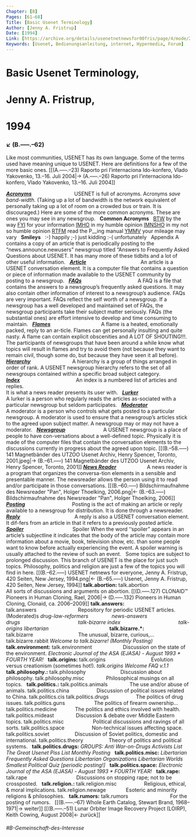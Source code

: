 ```yaml
---
Chapter: [B]
Pages: [61–68]
Title: [Basic Usenet Terminology]
Author: [Jenny A. Fristrup]
Date: [1994]
Link: [https://archive.org/details/usenetnetnewsfor00fris/page/4/mode/2up?q=talk]
Keywords: [Usenet, Bedienungsanleitung, internet, Hypermedia, Forum]
---
```


# Basic Usenet Terminology, 
# Jenny A. Fristrup, 
# 1994
### ↙ (B.–––.–62)
Like most communities, USENET has its own language. Some of the terms used have meaning unique to USENET. Here are definitions for a few of the more basic ones. [[(A.–––.–23) Raporto pri l’internaciona Ido-konfero, Vlado Yakovenko, 13.–16. Juli 2004|→ (A.–––.–26) Raporto pri l’internaciona Ido-konfero, Vlado Yakovenko, 13.–16. Juli 2004]]

<span style="font-style: italic; text-decoration: underline; padding-right: 113px;">**Acronyms**</span> USENET is full of acronyms. Acronyms _save band-width._ (Taking up a lot of bandwidth is the network equivalent of personally taking up a lot of room on a crowded bus or train. It is discouraged.) Here are some of the more common acronyms. These are ones you may see in any newsgroup.
&nbsp;
**Common Acronyms**
&nbsp;
<span style="text-decoration: underline;">BTW</span> by the way
<span style="text-decoration: underline;">FYI</span> for your information
<span style="text-decoration: underline;">IMHO</span> in my humble opinion
<span style="text-decoration: underline;">IMNSHO</span> in my not so humble opinion
<span style="text-decoration: underline;">RTFM</span> read the P__ing manual
<span style="text-decoration: underline;">YMMV</span> your mileage may vary
&nbsp;
**Smileys**
&nbsp;
:-) happily 
;-) just kidding
:-( unfortunately
&nbsp;
Appendix A contains a copy of an article that is periodically posting to the “news.announce.newusers” newsgroup titled “Answers to Frequently Asked Questions about USENET. It has many more of these tidbits and a lot of other useful information.
&nbsp;
<span style="font-style: italic; text-decoration: underline; padding-right: 145px;">**Article**</span> An article is a USENET conversation element. It is a computer file that contains a question or piece of information made available to the USENET community by posting to a newsgroup.
&nbsp;
<span style="font-style: italic; text-decoration: underline; padding-right: 150px;">**FAQs**</span> A FAQ is a file that contains the answers to a newsgroup’s frequently asked questions. It may also contain other information of interest to a newsgroup’s audience. FAQs are very important. FAQs reflect the self worth of a newsgroup. If a newsgroup has a well developed and maintained set of FAQs, the newsgroup participants take their subject matter seriously. FAQs (the substantial ones) are effort intensive to develop and time consuming to maintain.
&nbsp;
<span style="font-style: italic; text-decoration: underline; padding-right: 135px;">**Flames**</span> A flame is a heated, emotionally packed, reply to an ar-ticle. Flames can get personally insulting and quite nasty. A flame can contain explicit obscenities and A LOT OF SHOUTING!!!. The participants of newsgroups that have been around a while know what topics will result in flames and try to avoid them (not because they want to remain civil, though some do, but because they have seen it all before).
&nbsp;
<span style="font-style: italic; text-decoration: underline; padding-right: 110px;">**Hierarchy**</span> A hierarchy is a group of things arranged in order of rank. A USENET newsgroup hierarchy refers to the set of all newsgroups contained within a specific broad subject category.
&nbsp;
<span style="font-style: italic; text-decoration: underline; padding-right: 150px;">**Index**</span> An index is a numbered list of articles and replies.  
It is what a news reader presents its user with.
&nbsp;
<span style="font-style: italic; text-decoration: underline; padding-right: 140px;">**Lurker**</span> A lurker is a person who regularly reads the articles as-sociated with a particular newsgroup but seldom participates.
&nbsp;
<span style="font-style: italic; text-decoration: underline; padding-right: 105px;">**Moderator**</span> A moderator is a person who controls what gets posted to a particular newsgroup. A moderator is used to ensure that a newsgroup’s articles stick to the agreed upon subject matter. A newsgroup may or may not have a moderator.
&nbsp;
<span style="font-style: italic; text-decoration: underline; padding-right: 100px;">**Newsgroup**</span> A USENET newsgroup is a place of people to have con-versations about a well-defined topic. Physically it is made of the computer files that contain the conversation elements to the discussions currently in progress about the agreed upon topic.
[[(B.–58.–––) 141 Magnetbänder des UTZOO Usenet Archiv, Henry Spencer, Toronto, 2001.jpeg|→ (B.–61.–––) 141 Magnetbänder des UTZOO Usenet Archiv, Henry Spencer, Toronto, 2001]]
<span style="font-style: italic; text-decoration: underline; padding-right: 80px;">**News Reader**</span> A news reader is a program that organizes the conversa-tion elements in a sensible and presentable manner. The newsreader allows the person using it to read and/or participate in those conversations.
[[(B.–60.–––) Bildschirmaufnahme des Newsreader "Pan", Holger Thoelking, 2006.png|← (B.–63.–––) Bildschirmaufnahme des Newsreader "Pan", Holger Thoelking, 2006]]
<span style="font-style: italic; text-decoration: underline; padding-right: 125px;">**Posting**</span> Posting is the act of making an article or reply available to a newsgroup for distribution. It is done through a newsreader.
&nbsp;
<span style="font-style: italic; text-decoration: underline; padding-right: 145px;">**Reply**</span> A reply is also a USENET conversation element. It dif-fers from an article in that it refers to a previously posted article.
&nbsp;
<span style="font-style: italic; text-decoration: underline; padding-right: 130px;">**Spoiler**</span> Spoiler When the word ‘‘spoiler” appears in an article’s subjectline it indicates that the body of the article may contain more information about a movie, book, television show, etc. than some people want to know before actually experiencing the event. A spoiler warning is usually attached to the review of such an event.
&nbsp;
Some topics are subject to prolonged discussion. This branch of USENET is the place for just such topics. Philosophy, politics and religion are just a few of the topics you will find in here.
[[(B.–62.–––) USENET netnews for everyone, Jenny A. Fristrup, 420 Seiten, New Jersey, 1994.png|← (B.–65.–––) Usenet, Jenny A. Fristrup, 420 Seiten, New Jersey, 1994]]
**talk.abortion:**
<span style="padding-right: 110px;">talk.abortion</span> All sorts of discussions and arguments on abortion.
[[(D.–––.127) CLONAID™ Pioneers in Human Cloning, Rael, 2006|→ (D.–––.132) Pioneers in Human Cloning, Clonaid, ca. 2006–2009]]
**talk.answers:**
<span style="padding-right: 110px;">talk.answers</span> Repository for periodic USENET articles. (Moderated)s
<span style="font-style: italic; padding-right: 60px;">drug-law-reformers</span> <span style="font-style: italic;">news-answers</span>
<span style="font-style: italic; padding-right: 155px;">drugs</span> <span style="font-style: italic;">talk-bizarre</span>
<span style="font-style: italic; padding-right: 155px;">index</span> <span style="font-style: italic;">talk-origins</span>
<span style="font-style: italic; padding-right: 155px;">libertarian</span>
&nbsp;
**talk.bizarre.*:**
<span style=" padding-right: 120px;">talk.bizarre</span> The unusual, bizarre, curious,...
talk.bizarre.rabbit
<span style="font-style: italic;">Welcome to talk.bizarre! (Monthly Posting)</span>
&nbsp;
**talk.environment:**
<span style="padding-right: 85px;">talk.environment</span>Discussion on the state of the environment.
<span style="font-style: italic;">Electronic Journal of the ASA (EJASA) - August 1993 * FOURTH YEAR!</span>
&nbsp;
**talk.origins:**
<span style=" padding-right: 125px;">talk.origins</span>Evolution versus creationism (sometimes hot!).
<span style="font-style: italic;">talk.origins Welcome FAQ v.1.1</span>
&nbsp;
**talk.philosophy.:**
<span style=" padding-right: 95px;">talk.philosophy</span>Discussion about philosophy.
<span style=" padding-right: 60px;">talk.philosophy.misc</span>Philosophical musings on all topics.
&nbsp;
**talk.politics.:**
<span style=" padding-right: 60px;">talk.politics.animals</span>The use and/or abuse of animals.
<span style=" padding-right: 75px;">talk.politics.china</span>Discussion of political issues related to China.
talk.politics.cis
<span style=" padding-right: 75px;">talk.politics.drugs</span>The politics of drug issues.
<span style=" padding-right: 80px;">talk.politics.guns</span>The politics of firearm ownership...
<span style=" padding-right: 50px;">talk.politics.medicine</span>The politics and ethics involved with health.
<span style=" padding-right: 60px;">talk.politics.mideast</span>Discussion & debate over Middle Eastern topics.
<span style=" padding-right: 80px;">talk.politics.misc</span>Political discussions and ravings of all sorts.
<span style=" padding-right: 75px;">talk.politics.space</span>Non-technical issues affecting space.
<span style=" padding-right: 70px;">talk.politics.soviet</span>Discussion of Soviet politics, domestic and international.
<span style=" padding-right: 70px;">talk.politics.theory</span>Theory of politics and political systems.
&nbsp;
**talk.politics.drugs:**
<span style="font-style: italic;">GROUPS: Anti War-on-Drugs Activists List</span>
<span style="font-style: italic;">The Great Usenet Piss List Monthly Posting</span>
&nbsp;
**talk.politics.misc:**
<span style="font-style: italic;">Libertarian Frequently Asked Questions</span>
<span style="font-style: italic;">Libertarian Organizations</span>
<span style="font-style: italic;">Libertarian Worlds Smallest Political Quiz [periodic posting!]</span>
&nbsp;
**talk.politics.space:**
<span style="font-style: italic;">Electronic Journal of the ASA (EJASA) - August 1993 * FOURTH YEAR!</span>
&nbsp;
**talk.rape:**
<span style=" padding-right: 135px;">talk.rape</span>Discussions on stopping rape; not to be crossposted.
&nbsp;
**talk.religion.:**
<span style=" padding-right: 75px;">talk.religion.misc</span>Religious, ethical, & moral implications.
<span style=" padding-right: 55px;">talk.religion.newage</span>Esoteric and minority religions & philosophies.
&nbsp;
**talk.rumors:**
<span style=" padding-right: 115px;">talk.rumors</span>For the posting of rumors.
&nbsp;
[[(B.–––.–67) Whole Earth Catalog, Stewart Brand, 1968–1971|→ weiter]]
[[(B.–––.–51) Lunar Orbiter Image Recovery Project (LOIRP), Keith Cowing, August 2008|← zurück]]
###### #B-Gemeinschaft-des-Interesse